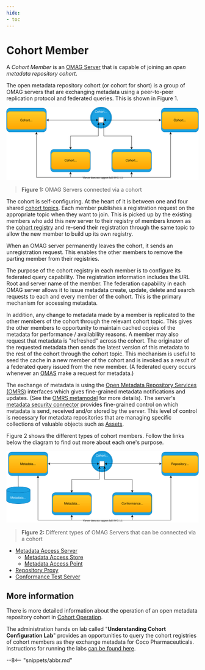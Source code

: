 ```yaml
---
hide:
- toc
---
```


<!-- SPDX-License-Identifier: CC-BY-4.0 -->
<!-- Copyright Contributors to the ODPi Egeria project 2020. -->

# Cohort Member

A *Cohort Member* is an [OMAG Server](/egeria-docs/concepts/omag-server) that is capable of joining an *open metadata repository cohort*.

The open metadata repository cohort (or cohort for short) is a group of OMAG servers that are exchanging metadata using a peer-to-peer replication protocol and federated queries.  This is shown in Figure 1.

![Figure 1](cohort-member.svg)
> **Figure 1:** OMAG Servers connected via a cohort

The cohort is self-configuring.  At the heart of it is between one and four shared
[cohort topics](/egeria-docs/concepts/cohort-events/#cohort-topics).  Each member publishes a registration request on the appropriate topic when they want to join.  This is picked up by the existing members who add this new server to their registry of members known as the [cohort registry](/egeria-docs/concepts/cohort-registry)
and re-send their registration through the same topic to allow the new member to build up its own registry.

When an OMAG server permanently leaves the cohort, it sends an unregistration request. This enables the other members to remove the parting member from their registries.

The purpose of the cohort registry in each member is to configure its federated query capability. The registration information includes the URL Root and server name of the member.  The federation capability in each OMAG server allows it to issue metadata create, update, delete and search requests to each and every member of the cohort.  This is the primary mechanism for accessing metadata.

In addition, any change to metadata made by a member is replicated to the other members of the cohort through the relevant cohort topic.  This gives the other members to opportunity to maintain cached copies of the metadata for performance / availability reasons.  A member may also request that metadata is "refreshed" across the cohort.
The originator of the requested metadata then sends the latest version of this metadata to
the rest of the cohort through the cohort topic.  This mechanism is useful
to seed the cache in a new member of the cohort and is invoked as a result of a
federated query issued from the new member. (A federated query occurs whenever an
[OMAS](/egeria-docs/services/omas) make a request for metadata.)

The exchange of metadata is using the [Open Metadata Repository Services (OMRS)](/egeria-docs/services/omrs)
interfaces which gives fine-grained metadata notifications and updates.
(See the [OMRS metamodel](/egeria-docs/guides/developer/repository-connectors/metamodel/overview) for more details).
The server's [metadata security connector](/egeria-docs/features/metadata-security/overview)
provides fine-grained control on which metadata is send, received and/or stored by the server.
This level of control is necessary for metadata repositories that are managing
specific collections of valuable objects such as 
[Assets](/egeria-docs/concepts/asset).

Figure 2 shows the different types of cohort members.
Follow the links below the diagram to find out more about each one's purpose.

![Figure 2](cohort-member-types.svg)
> **Figure 2:** Different types of OMAG Servers that can be connected via a cohort

- [Metadata Access Server](/egeria-docs/concepts/metadata-access-server)
   - [Metadata Access Store](/egeria-docs/concepts/metadata-access-store)
   - [Metadata Access Point](/egeria-docs/concepts/metadata-access-point)
- [Repository Proxy](/egeria-docs/concepts/repository-proxy)
- [Conformance Test Server](/egeria-docs/concepts/conformance-test-server)

## More information

There is more detailed information about the operation of an open
metadata repository cohort in 
[Cohort Operation](/egeria-docs/features/cohort-operation/overview).

The administration hands on lab called "**Understanding Cohort Configuration Lab**"
provides an opportunities to query the cohort registries of cohort members as they
exchange metadata for Coco Pharmaceuticals.
Instructions for running the labs [can be found here](/egeria-docs/education/open-metadata-labs/overview).

--8<-- "snippets/abbr.md"